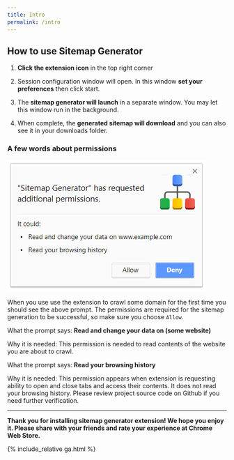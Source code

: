 ```yaml
---
title: Intro
permalink: /intro
---
```



## How to use Sitemap Generator


1. **Click the extension icon** in the top right corner

2. Session configuration window will open. In this window **set your preferences** then click start.

3. The **sitemap generator will launch** in a separate window. You may let this window run in the background.

4. When complete, the **generated sitemap will download** and you can also see it in your downloads folder.

### A few words about permissions

<img src="docs/prompt.png" alt="permissions" />

When you use use the extension to crawl some domain for the first time you should see the above prompt. The permissions are required for the sitemap generation to be successful, so make sure you choose `Allow`.


What the prompt says: **Read and change your data on (some website)** 
 
Why it is needed: This permission is needed to read contents of the website you are about to crawl. 

What the prompt says: **Read your browsing history** 
 
Why it is needed: This permission appears when extension is requesting ability to open and close tabs and access their contents. It does not read your browsing history. Please review project source code on Github if you need further verification.

<hr/>

**Thank you for installing sitemap generator extension! We hope you enjoy it. Please share with your friends and rate your experience at Chrome Web Store.**  


{% include_relative ga.html %}

<style>
a.btn{display:none}
</style>